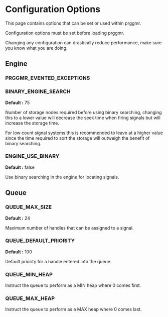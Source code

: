 # Configuration Options
This page contains options that can be set or used within prggmr.

Configuration options must be set before loading prggmr.

Changing any configuration can drastically reduce performance, make sure you
know what you are doing.

## Engine

### PRGGMR_EVENTED_EXCEPTIONS

### BINARY_ENGINE_SEARCH
__Default :__ 75

Number of storage nodes required before using binary searching, changing this to 
a lower value will decrease the seek time when firing signals but will increase 
the storage time.

For low count signal systems this is recommended to leave at a higher value 
since the time required to sort the storage will outweigh the benefit of binary
searching.

### ENGINE_USE_BINARY
__Default :__ false

Use binary searching in the engine for locating signals.

## Queue

### QUEUE_MAX_SIZE
__Default :__ 24

Maximum number of handles that can be assigned to a signal.

### QUEUE_DEFAULT_PRIORITY
__Default :__ 100

Default priority for a handle entered into the queue.

### QUEUE_MIN_HEAP
Instruct the queue to perform as a MIN heap where 0 comes first.

### QUEUE_MAX_HEAP
Instruct the queue to perform as a MAX heap where 0 comes last.
